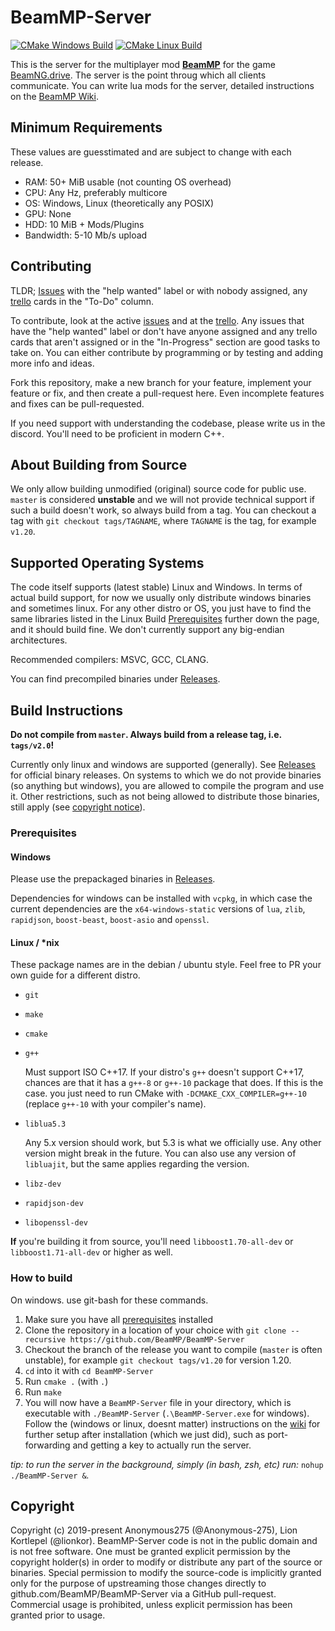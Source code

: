 # BeamMP-Server

[![CMake Windows Build](https://github.com/BeamMP/BeamMP-Server/workflows/CMake%20Windows%20Build/badge.svg?branch=master)](https://github.com/BeamMP/BeamMP-Server/actions?query=workflow%3A%22CMake+Windows+Build%22)
[![CMake Linux Build](https://github.com/BeamMP/BeamMP-Server/workflows/CMake%20Linux%20Build/badge.svg?branch=master)](https://github.com/BeamMP/BeamMP-Server/actions?query=workflow%3A%22CMake+Linux+Build%22)

This is the server for the multiplayer mod **[BeamMP](https://beammp.com/)** for the game [BeamNG.drive](https://www.beamng.com/).
The server is the point throug which all clients communicate. You can write lua mods for the server, detailed instructions on the [BeamMP Wiki](https://wiki.beammp.com).

## Minimum Requirements

These values are guesstimated and are subject to change with each release.

* RAM: 50+ MiB usable (not counting OS overhead)
* CPU: Any Hz, preferably multicore
* OS: Windows, Linux (theoretically any POSIX)
* GPU: None
* HDD: 10 MiB + Mods/Plugins
* Bandwidth: 5-10 Mb/s upload

## Contributing

TLDR; [Issues](https://github.com/BeamMP/BeamMP-Server/issues) with the "help wanted" label or with nobody assigned, any [trello](https://trello.com/b/Kw75j3zZ/beamngdrive-multiplayer) cards in the "To-Do" column.

To contribute, look at the active [issues](https://github.com/BeamMP/BeamMP-Server/issues) and at the [trello](https://trello.com/b/Kw75j3zZ/beamngdrive-multiplayer). Any issues that have the "help wanted" label or don't have anyone assigned and any trello cards that aren't assigned or in the "In-Progress" section are good tasks to take on. You can either contribute by programming or by testing and adding more info and ideas.

Fork this repository, make a new branch for your feature, implement your feature or fix, and then create a pull-request here. Even incomplete features and fixes can be pull-requested.

If you need support with understanding the codebase, please write us in the discord. You'll need to be proficient in modern C++.

## About Building from Source

We only allow building unmodified (original) source code for public use. `master` is considered **unstable** and we will not provide technical support if such a build doesn't work, so always build from a tag. You can checkout a tag with `git checkout tags/TAGNAME`, where `TAGNAME` is the tag, for example `v1.20`. 

## Supported Operating Systems

The code itself supports (latest stable) Linux and Windows. In terms of actual build support, for now we usually only distribute windows binaries and sometimes linux. For any other distro or OS, you just have to find the same libraries listed in the Linux Build [Prerequisites](#prerequisites) further down the page, and it should build fine. We don't currently support any big-endian architectures.

Recommended compilers: MSVC, GCC, CLANG. 

You can find precompiled binaries under [Releases](https://github.com/BeamMP/BeamMP-Server/releases/).

## Build Instructions

**__Do not compile from `master`. Always build from a release tag, i.e. `tags/v2.0`!__**

Currently only linux and windows are supported (generally). See [Releases](https://github.com/BeamMP/BeamMP-Server/releases/) for official binary releases. On systems to which we do not provide binaries (so anything but windows), you are allowed to compile the program and use it. Other restrictions, such as not being allowed to distribute those binaries, still apply (see [copyright notice](#copyright)).

### Prerequisites

#### Windows

Please use the prepackaged binaries in [Releases](https://github.com/BeamMP/BeamMP-Server/releases/).

Dependencies for windows can be installed with `vcpkg`, in which case the current dependencies are the `x64-windows-static` versions of `lua`, `zlib`, `rapidjson`, `boost-beast`, `boost-asio` and `openssl`.

#### Linux / \*nix

These package names are in the debian / ubuntu style. Feel free to PR your own guide for a different distro.

- `git`
- `make`
- `cmake`
- `g++`
  
  Must support ISO C++17. If your distro's `g++` doesn't support C++17, chances are that it has a `g++-8` or `g++-10` package that does. If this is the case. you just need to run CMake with `-DCMAKE_CXX_COMPILER=g++-10` (replace `g++-10` with your compiler's name).
- `liblua5.3` 
  
  Any 5.x version should work, but 5.3 is what we officially use. Any other version might break in the future.
  You can also use any version of `libluajit`, but the same applies regarding the version.
- `libz-dev`
- `rapidjson-dev`
- `libopenssl-dev`

**If** you're building it from source, you'll need `libboost1.70-all-dev` or `libboost1.71-all-dev` or higher as well.

### How to build

On windows. use git-bash for these commands.

1. Make sure you have all [prerequisites](#prerequisites) installed
2. Clone the repository in a location of your choice with `git clone --recursive https://github.com/BeamMP/BeamMP-Server`
3. Checkout the branch of the release you want to compile (`master` is often unstable), for example `git checkout tags/v1.20` for version 1.20.
4. `cd` into it with `cd BeamMP-Server`
5. Run `cmake .` (with `.`)
6. Run `make`
7. You will now have a `BeamMP-Server` file in your directory, which is executable with `./BeamMP-Server` (`.\BeamMP-Server.exe` for windows). Follow the (windows or linux, doesnt matter) instructions on the [wiki](https://wiki.beammp.com/en/home/Server_Mod) for further setup after installation (which we just did), such as port-forwarding and getting a key to actually run the server.

*tip: to run the server in the background, simply (in bash, zsh, etc) run:* `nohup ./BeamMP-Server &`*.*

## Copyright

Copyright (c) 2019-present Anonymous275 (@Anonymous-275), Lion Kortlepel (@lionkor).
BeamMP-Server code is not in the public domain and is not free software. One must be granted explicit permission by the copyright holder(s) in order to modify or distribute any part of the source or binaries. Special permission to modify the source-code is implicitly granted only for the purpose of upstreaming those changes directly to github.com/BeamMP/BeamMP-Server via a GitHub pull-request.
Commercial usage is prohibited, unless explicit permission has been granted prior to usage.

